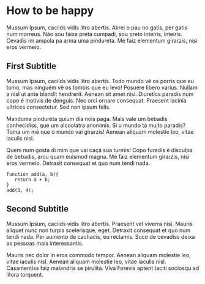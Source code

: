 # How to be happy 

Mussum Ipsum, cacilds vidis litro abertis. Atirei o pau no gatis, per gatis num morreus. Não sou faixa preta cumpadi, sou preto inteiris, inteiris. Cevadis im ampola pa arma uma pindureta. Mé faiz elementum girarzis, nisi eros vermeio.

## First Subtitle

Mussum Ipsum, cacilds vidis litro abertis. Todo mundo vê os porris que eu tomo, mas ninguém vê os tombis que eu levo! Posuere libero varius. Nullam a nisl ut ante blandit hendrerit. Aenean sit amet nisi. Diuretics paradis num copo é motivis de denguis. Nec orci ornare consequat. Praesent lacinia ultrices consectetur. Sed non ipsum felis.

Manduma pindureta quium dia nois paga. Mais vale um bebadis conhecidiss, que um alcoolatra anonimis. Si u mundo tá muito paradis? Toma um mé que o mundo vai girarzis! Aenean aliquam molestie leo, vitae iaculis nisl.

Quem num gosta di mim que vai caçá sua turmis! Copo furadis é disculpa de bebadis, arcu quam euismod magna. Mé faiz elementum girarzis, nisi eros vermeio. Detraxit consequat et quo num tendi nada.

```
function add(a, b){
   return a + b;
}
add(3, 4);
```

## Second Subtitle

Mussum Ipsum, cacilds vidis litro abertis. Praesent vel viverra nisi. Mauris aliquet nunc non turpis scelerisque, eget. Detraxit consequat et quo num tendi nada. Per aumento de cachacis, eu reclamis. Suco de cevadiss deixa as pessoas mais interessantis.

Mauris nec dolor in eros commodo tempor. Aenean aliquam molestie leo, vitae iaculis nisl. Aenean aliquam molestie leo, vitae iaculis nisl. Casamentiss faiz malandris se pirulitá. Viva Forevis aptent taciti sociosqu ad litora torquent.

